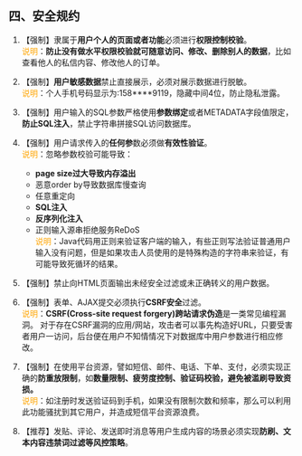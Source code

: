 

## 四、安全规约 

1. 【强制】隶属于**用户个人的页面或者功能**必须进行**权限控制校验**。 
  <br><span style="color:orange">说明</span>：**防止没有做水平权限校验就可随意访问、修改、删除别人的数据**，比如查看他人的私信内容、修改他人的订单。 
2. 【强制】**用户敏感数据**禁止直接展示，必须对展示数据进行脱敏。 
  <br><span style="color:orange">说明</span>：个人手机号码显示为:158****9119，隐藏中间4位，防止隐私泄露。 
3. 【强制】用户输入的SQL参数严格使用**参数绑定**或者METADATA字段值限定，**防止SQL注入**，禁止字符串拼接SQL访问数据库。 
4. 【强制】用户请求传入的**任何参**数必须做**有效性验证**。 
  <br><span style="color:orange">说明</span>：忽略参数校验可能导致： 
   - **page size过大导致内存溢出** 
   - 恶意order by导致数据库慢查询 
   - 任意重定向 
   - **SQL注入** 
   - **反序列化注入** 
   - 正则输入源串拒绝服务ReDoS 
  <br><span style="color:orange">说明</span>：Java代码用正则来验证客户端的输入，有些正则写法验证普通用户输入没有问题，但是如果攻击人员使用的是特殊构造的字符串来验证，有可能导致死循环的结果。 
5. 【强制】禁止向HTML页面输出未经安全过滤或未正确转义的用户数据。 
6. 【强制】表单、AJAX提交必须执行**CSRF安全**过滤。 
  <br><span style="color:orange">说明</span>：**CSRF(Cross-site request forgery)跨站请求伪造**是一类常见编程漏洞。
  对于存在CSRF漏洞的应用/网站，攻击者可以事先构造好URL，只要受害者用户一访问，后台便在用户不知情情况下对数据库中用户参数进行相应修改。 
7. 【强制】在使用平台资源，譬如短信、邮件、电话、下单、支付，必须实现正确的**防重放限制**，如**数量限制、疲劳度控制、验证码校验，避免被滥刷导致资损。** 
  <br><span style="color:orange">说明</span>：如注册时发送验证码到手机，如果没有限制次数和频率，那么可以利用此功能骚扰到其它用户，并造成短信平台资源浪费。 

8. 【推荐】发贴、评论、发送即时消息等用户生成内容的场景必须实现**防刷、文本内容违禁词过滤等风控策略**。 

